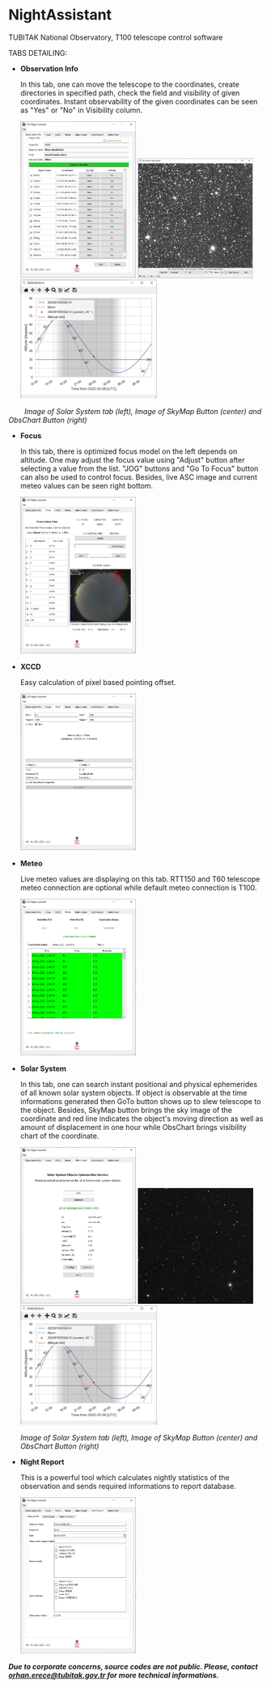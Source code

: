 









# NightAssistant

TUBITAK National Observatory, T100 telescope control software



TABS DETAILING:



- **Observation Info**
  
  In this tab, one can move the telescope to the coordinates, create directories in specified path, check the field and visibility of given coordinates. Instant observability of the given coordinates can be seen as "Yes" or "No" in Visibility column.
  
  <img title="" src="https://github.com/orhanerece/nightassistant/blob/master/img/1.png" alt="focus.png" width="228">
  

    <img title="" src="https://github.com/orhanerece/nightassistant/blob/master/img/View.png" alt="" width="228">   
    <img title="" src="https://github.com/orhanerece/nightassistant/blob/master/img/Plot.png" alt="" width="270">

        *Image of Solar System tab (left), Image of SkyMap Button (center) and ObsChart Button (right)*

- **Focus**
  
  In this tab, there is optimized focus model on the left depends on altitude. One may adjust the focus value using "Adjust" button after selecting a value from the list. "JOG" buttons and "Go To Focus" button can also be used to control focus. Besides, live ASC image and current meteo values can be seen right bottom. 

  <img title="" src="https://github.com/orhanerece/nightassistant/blob/master/img/2.png" alt="focus.png" width="228">

- **XCCD**
  
  
  
  Easy calculation of pixel based pointing offset.
  
  <img title="" src="https://github.com/orhanerece/nightassistant/blob/master/img/3.png" alt="xccd.png" width="228">
  
  



- **Meteo**
  
  
  
  Live meteo values are displaying on this tab. RTT150 and T60 telescope meteo connection are optional while default meteo connection is T100. 
  
  <img title="" src="https://github.com/orhanerece/nightassistant/blob/master/img/4.png" alt="meteo.png" width="228">
  
    
  



- **Solar System**
  
  
  
  In this tab, one can search instant positional and physical ephemerides of all known solar system objects. If object is observable at the time informations generated then GoTo button shows up to slew telescope to the object. Besides, SkyMap button brings the sky image of the coordinate and red line indicates the object's moving direction as well as amount of displacement in one hour while ObsChart brings visibility chart of the coordinate. 
  
  <img title="" src="https://github.com/orhanerece/nightassistant/blob/master/img/5.png" alt="meteo.png" width="228">
  <img title="" src="https://github.com/orhanerece/nightassistant/blob/master/img/2059.png" alt="2059.png" width="228">
  <img title="" src="https://github.com/orhanerece/nightassistant/blob/master/img/Plot.png" alt="" width="270">
  
   *Image of Solar System tab (left), Image of SkyMap Button (center) and ObsChart Button (right)*

- **Night Report**
  
  This is a powerful tool which calculates nightly statistics of the observation and sends required informations to report database.
  
  <img title="" src="https://github.com/orhanerece/nightassistant/blob/master/img/6.png" alt="nightreport.png" width="228">
  
***Due to corporate concerns, source codes are not public. Please, contact orhan.erece@tubitak.gov.tr for more technical informations.***
